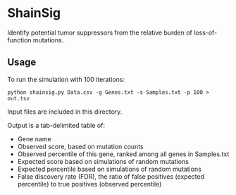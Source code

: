 ShainSig
========

Identify potential tumor suppressors from the relative burden of
loss-of-function mutations. 

Usage 
-----

To run the simulation with 100 iterations:

    python shainsig.py Data.csv -g Genes.txt -s Samples.txt -p 100 > out.tsv

Input files are included in this directory.

Output is a tab-delimited table of:

- Gene name
- Observed score, based on mutation counts
- Observed percentile of this gene, ranked among all genes in Samples.txt
- Expected score based on simulations of random mutations
- Expected percentile based on simulations of random mutations
- False discovery rate (FDR), the ratio of false positives (expected percentile)
  to true positives (observed percentile)

